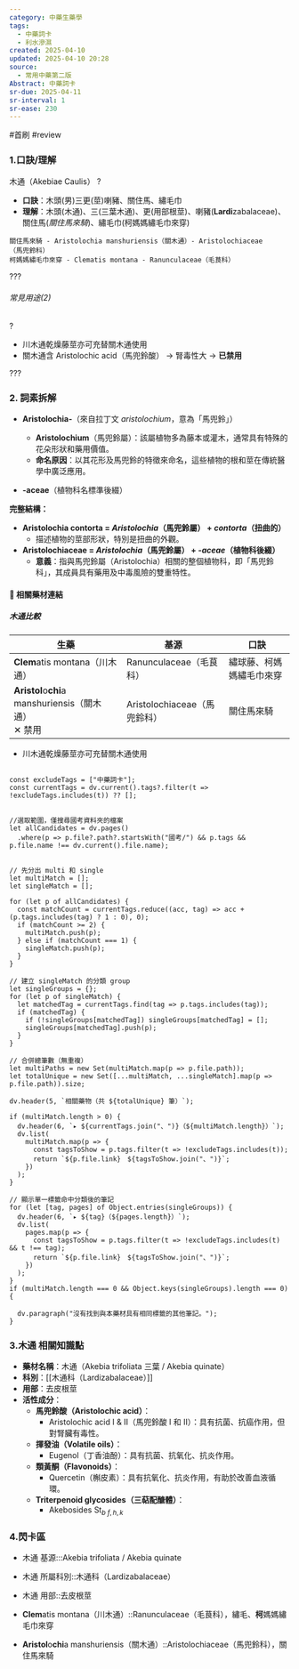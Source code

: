 ```yaml
---
category: 中藥生藥學
tags:
  - 中藥詞卡
  - 利水滲濕
created: 2025-04-10
updated: 2025-04-10 20:28
source:
  - 常用中藥第二版
Abstract: 中藥詞卡
sr-due: 2025-04-11
sr-interval: 1
sr-ease: 230
---
```


#首刷 #review

### 1.口訣/理解
木通（Akebiae Caulis）
?
- **口訣**：木頭(男)三更(莖)喇豬、關住馬、繡毛巾
- **理解**：木頭(木通)、三(三葉木通)、更(用部根莖)、喇豬(**Lardi**zabalaceae)、關住馬(*關住馬來騎*)、繡毛巾(柯媽媽繡毛巾來穿)
> 
	關住馬來騎 - Aristolochia manshuriensis（關木通）- Aristolochiaceae
	（馬兜鈴科）
	柯媽媽繡毛巾來穿 - Clematis montana - Ranunculaceae（毛茛科）

???


###### 常見用途(2)
?
- 川木通乾燥藤莖亦可充替關木通使用  
- 關木通含 Aristolochic acid（馬兜鈴酸） → 腎毒性大 → **已禁用**

???


### 2. 詞素拆解
- **Aristolochia-**（來自拉丁文 *aristolochium*，意為「馬兜鈴」）
  - **Aristolochium**（馬兜鈴屬）：該屬植物多為藤本或灌木，通常具有特殊的花朵形狀和藥用價值。
  - **命名原因**：以其花形及馬兜鈴的特徵來命名，這些植物的根和莖在傳統醫學中廣泛應用。
  
- **-aceae**（植物科名標準後綴）

**完整結構：**
- **Aristolochia contorta = *Aristolochia*（馬兜鈴屬） + *contorta*（扭曲的）**
  - 描述植物的莖部形狀，特別是扭曲的外觀。
- **Aristolochiaceae = *Aristolochia*（馬兜鈴屬） + *-aceae*（植物科後綴）**
  - **意義**：指與馬兜鈴屬（Aristolochia）相關的整個植物科，即「馬兜鈴科」，其成員具有藥用及中毒風險的雙重特性。



#### 📌 相關藥材連結
##### 木通比較

| 生藥                                               | 基源                     | 口訣           |
| ------------------------------------------------ | ---------------------- | ------------ |
| **Clem**atis montana（川木通）                        | Ranunculaceae（毛茛科）     | 繡球藤、柯媽媽繡毛巾來穿 |
| **Aristol**o**chi**a manshuriensis（關木通）<br> ✕ 禁用 | Aristolochiaceae（馬兜鈴科） | 關住馬來騎        |
- 川木通乾燥藤莖亦可充替關木通使用  

```dataviewjs

const excludeTags = ["中藥詞卡"];
const currentTags = dv.current().tags?.filter(t => !excludeTags.includes(t)) ?? [];


//選取範圍，僅搜尋國考資料夾的檔案
let allCandidates = dv.pages()
  .where(p => p.file?.path?.startsWith("國考/") && p.tags && p.file.name !== dv.current().file.name);


// 先分出 multi 和 single
let multiMatch = [];
let singleMatch = [];

for (let p of allCandidates) {
  const matchCount = currentTags.reduce((acc, tag) => acc + (p.tags.includes(tag) ? 1 : 0), 0);
  if (matchCount >= 2) {
    multiMatch.push(p);
  } else if (matchCount === 1) {
    singleMatch.push(p);
  }
}

// 建立 singleMatch 的分類 group
let singleGroups = {};
for (let p of singleMatch) {
  let matchedTag = currentTags.find(tag => p.tags.includes(tag));
  if (matchedTag) {
    if (!singleGroups[matchedTag]) singleGroups[matchedTag] = [];
    singleGroups[matchedTag].push(p);
  }
}

// 合併總筆數（無重複）
let multiPaths = new Set(multiMatch.map(p => p.file.path));
let totalUnique = new Set([...multiMatch, ...singleMatch].map(p => p.file.path)).size;

dv.header(5, `相關藥物（共 ${totalUnique} 筆）`);

if (multiMatch.length > 0) {
  dv.header(6, `▸ ${currentTags.join("、")}（${multiMatch.length}）`);
  dv.list(
    multiMatch.map(p => {
      const tagsToShow = p.tags.filter(t => !excludeTags.includes(t));
      return `${p.file.link}　${tagsToShow.join("、")}`;
    })
  );
}

// 顯示單一標籤命中分類後的筆記
for (let [tag, pages] of Object.entries(singleGroups)) {
  dv.header(6, `▸ ${tag}（${pages.length}）`);
  dv.list(
    pages.map(p => {
      const tagsToShow = p.tags.filter(t => !excludeTags.includes(t) && t !== tag);
      return `${p.file.link}　${tagsToShow.join("、")}`;
    })
  );
}
if (multiMatch.length === 0 && Object.keys(singleGroups).length === 0) {

  dv.paragraph("沒有找到與本藥材具有相同標籤的其他筆記。");
}
````
### 3.木通 相關知識點
- **藥材名稱**：木通（Akebia trifoliata 三葉 / Akebia quinate）
- **科別**：[[木通科（Lardizabalaceae）]]
- **用部**：去皮根莖
- **活性成分**：
  - **馬兜鈴酸（Aristolochic acid）**：
    - Aristolochic acid I & II（馬兜鈴酸 I 和 II）：具有抗菌、抗癌作用，但對腎臟有毒性。
  - **揮發油（Volatile oils）**：
    - Eugenol（丁香油酚）：具有抗菌、抗氧化、抗炎作用。
  - **類黃酮（Flavonoids）**：
    - Quercetin（槲皮素）：具有抗氧化、抗炎作用，有助於改善血液循環。
  - **Triterpenoid glycosides（三萜配醣體）**：
    - Akebosides St$_{b~f,h,k}$


### 4.閃卡區

- 木通 基源:::Akebia trifoliata / Akebia quinate
- 木通 所屬科別::木通科（Lardizabalaceae）
- 木通 用部::去皮根莖

- **Clem**atis montana（川木通）::Ranunculaceae（毛茛科），繡毛、**柯**媽媽繡毛巾來穿
- **Aristol**o**chi**a manshuriensis（關木通）::Aristolochiaceae（馬兜鈴科），關住馬來騎